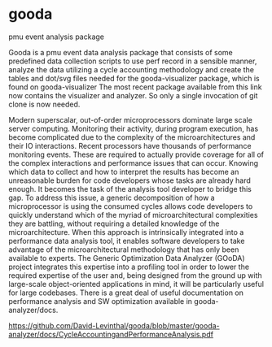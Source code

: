 gooda
=====

pmu event analysis package


Gooda is a pmu event data analysis package that consists of some predefined data collection scripts to use perf record in a sensible manner, analyze the data utilizing a cycle accounting methodology and create the tables and dot/svg files needed for the gooda-visualizer package, which is found on gooda-visualizer
The most recent package available from this link now contains the visualizer and analyzer. So only a single invocation of git clone is now needed.

Modern superscalar, out-of-order microprocessors dominate large scale server computing. Monitoring their activity, during program execution, has become complicated due to the complexity of the microarchitectures and their IO interactions. Recent processors have thousands of performance monitoring events. These are required to actually provide coverage for all of the complex interactions and performance issues that can occur. Knowing which data to collect and how to interpret the results has become an unreasonable burden for code developers whose tasks are already hard enough.  It becomes the task of the analysis tool developer to bridge this gap.
To address this issue, a generic decomposition of how a microprocessor is using the consumed cycles allows code developers to quickly understand which of the myriad of microarchitectural complexities they are battling, without requiring a detailed knowledge of the microarchitecture. When this approach is intrinsically integrated into a performance data analysis tool, it enables software developers to take advantage of the microarchitectural methodology that has only been available to experts.
The Generic Optimization Data Analyzer (GOoDA) project integrates this expertise into a profiling tool in order to lower the required expertise of the user and, being designed from the ground up with large-scale object-oriented applications in mind, it will be particularly useful for large codebases.
There is a great deal of useful documentation on performance analysis and SW optimization available in gooda-analyzer/docs.

https://github.com/David-Levinthal/gooda/blob/master/gooda-analyzer/docs/CycleAccountingandPerformanceAnalysis.pdf

